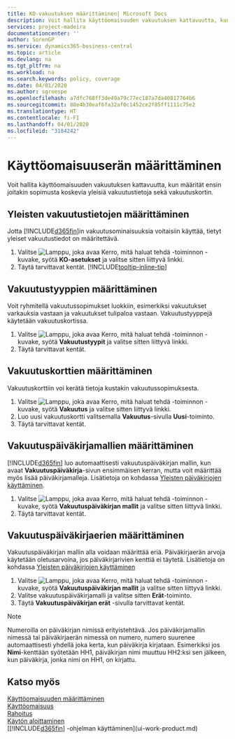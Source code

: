 ```yaml
---
title: KO-vakuutuksen määrittäminen| Microsoft Docs
description: Voit hallita käyttöomaisuuden vakuutuksen kattavuutta, kun määrität ensin joitakin sopimusta koskevia yleisiä vakuutustietoja sekä vakuutuskortin.
services: project-madeira
documentationcenter: ''
author: SorenGP
ms.service: dynamics365-business-central
ms.topic: article
ms.devlang: na
ms.tgt_pltfrm: na
ms.workload: na
ms.search.keywords: policy, coverage
ms.date: 04/01/2020
ms.author: sgroespe
ms.openlocfilehash: a7dfc768ff3de49a79c77ec187a7da40817764b6
ms.sourcegitcommit: 88e4b30eaf6fa32af0c1452ce2f85ff1111c75e2
ms.translationtype: HT
ms.contentlocale: fi-FI
ms.lasthandoff: 04/01/2020
ms.locfileid: "3184242"
---
```

# <a name="set-up-fixed-asset-insurance"></a>Käyttöomaisuuserän määrittäminen
Voit hallita käyttöomaisuuden vakuutuksen kattavuutta, kun määrität ensin joitakin sopimusta koskevia yleisiä vakuutustietoja sekä vakuutuskortin.

## <a name="to-set-up-general-insurance-information"></a>Yleisten vakuutustietojen määrittäminen
Jotta [!INCLUDE[d365fin](includes/d365fin_md.md)]in vakuutusominaisuuksia voitaisiin käyttää, tietyt yleiset vakuutustiedot on määritettävä.  

1. Valitse ![Lamppu, joka avaa Kerro, mitä haluat tehdä -toiminnon](media/ui-search/search_small.png "Kerro, mitä haluat tehdä") -kuvake, syötä **KO-asetukset** ja valitse sitten liittyvä linkki.  
2. Täytä tarvittavat kentät. [!INCLUDE[tooltip-inline-tip](includes/tooltip-inline-tip_md.md)]  

## <a name="to-set-up-insurance-types"></a>Vakuutustyyppien määrittäminen
Voit ryhmitellä vakuutussopimukset luokkiin, esimerkiksi vakuutukset varkauksia vastaan ja vakuutukset tulipaloa vastaan. Vakuutustyyppejä käytetään vakuutuskortissa.

1. Valitse ![Lamppu, joka avaa Kerro, mitä haluat tehdä -toiminnon](media/ui-search/search_small.png "Kerro, mitä haluat tehdä") -kuvake, syötä **Vakuutustyypit** ja valitse sitten liittyvä linkki.  
2. Täytä tarvittavat kentät.

## <a name="to-set-up-insurance-cards"></a>Vakuutuskorttien määrittäminen
Vakuutuskorttiin voi kerätä tietoja kustakin vakuutussopimuksesta.  

1. Valitse ![Lamppu, joka avaa Kerro, mitä haluat tehdä -toiminnon](media/ui-search/search_small.png "Kerro, mitä haluat tehdä") -kuvake, syötä **Vakuutus** ja valitse sitten liittyvä linkki.  
2. Luo uusi vakuutuskortti valitsemalla **Vakuutus**-sivulla **Uusi**-toiminto.  
3. Täytä tarvittavat kentät.

## <a name="to-set-up-insurance-journal-templates"></a>Vakuutuspäiväkirjamallien määrittäminen
[!INCLUDE[d365fin](includes/d365fin_md.md)] luo automaattisesti vakuutuspäiväkirjan mallin, kun avaat **Vakuutuspäiväkirja**-sivun ensimmäisen kerran, mutta voit määrittää myös lisää päiväkirjamalleja. Lisätietoja on kohdassa [Yleisten päiväkirjojen käyttäminen](ui-work-general-journals.md).  

1. Valitse ![Lamppu, joka avaa Kerro, mitä haluat tehdä -toiminnon](media/ui-search/search_small.png "Kerro, mitä haluat tehdä") -kuvake, syötä **Vakuutuspäiväkirjan mallit** ja valitse sitten liittyvä linkki.  
2. Täytä tarvittavat kentät.

## <a name="to-set-up-insurance-journal-batches"></a>Vakuutuspäiväkirjaerien määrittäminen
Vakuutuspäiväkirjan mallin alla voidaan määrittää eriä. Päiväkirjaerän arvoja käytetään oletusarvoina, jos päiväkirjarivien kenttiä ei täytetä. Lisätietoja on kohdassa [Yleisten päiväkirjojen käyttäminen](ui-work-general-journals.md)  

1. Valitse ![Lamppu, joka avaa Kerro, mitä haluat tehdä -toiminnon](media/ui-search/search_small.png "Kerro, mitä haluat tehdä") -kuvake, syötä **Vakuutuspäiväkirjan mallit** ja valitse sitten liittyvä linkki.  
2. Valitse vakuutuspäiväkirjamalli ja valitse sitten **Erät**-toiminto.
3. Täytä **Vakuutuspäiväkirjan erät** -sivulla tarvittavat kentät.

> [!NOTE]  
>   Numeroilla on päiväkirjan nimissä erityistehtävä. Jos päiväkirjamallin nimessä tai päiväkirjaerän nimessä on numero, numero suurenee automaattisesti yhdellä joka kerta, kun päiväkirja kirjataan. Esimerkiksi jos **Nimi**-kenttään syötetään HH1, päiväkirjan nimi muuttuu HH2:ksi sen jälkeen, kun päiväkirja, jonka nimi on HH1, on kirjattu.

## <a name="see-also"></a>Katso myös
[Käyttöomaisuuden määrittäminen](fa-setup.md)  
[Käyttöomaisuus](fa-manage.md)  
[Rahoitus](finance.md)  
[Käytön aloittaminen](product-get-started.md)  
[[!INCLUDE[d365fin](includes/d365fin_md.md)] -ohjelman käyttäminen](ui-work-product.md)
